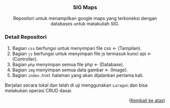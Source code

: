 <a name="readme-top"></a>


<!-- PROJECT LOGO -->
<br />
<div align="center">
<h3 align="center">SIG Maps</h3>

  <p align="center">
    Repositori untuk menampilkan google maps yang terkoneksi dengan databases untuk matakuliah SIG.
    <br />
  </p>
</div>

### Detail Repositori
1. Bagian `css` berfungsi untuk menyimpan file css <- (Tampilan).
2. Bagian `js` berfungsi untuk menyimpan file js termasuk kunci api <- (Controller).
3. Bagian `php` menyimpan semua file php <- (Database).
4. Bagian `img` menyimpan semua data gambar <- (Image).
5. Bagian `index.html` halaman yang akan dijalankan pertama kali.

Berjalan secara lokal dan telah di uji menggunakan `Laragon` dan bisa melakukan operasi CRUD dasar.
<p align="right">(<a href="#readme-top">Kembali ke atas</a>)</p>
